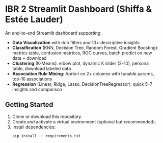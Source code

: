 # IBR 2 Streamlit Dashboard (Shiffa & Estée Lauder)

An end-to-end Streamlit dashboard supporting:
- **Data Visualization** with rich filters and 10+ descriptive insights
- **Classification** (KNN, Decision Tree, Random Forest, Gradient Boosting): metrics table, confusion matrices, ROC curves, batch predict on new data + download
- **Clustering** (K-Means): elbow plot, dynamic K slider (2-10), persona table, download labeled data
- **Association Rule Mining**: Apriori on 2+ columns with tunable params, top-10 associations
- **Regression** (Linear, Ridge, Lasso, DecisionTreeRegressor): quick 5–7 insights and comparison

## Getting Started
1. Clone or download this repository.
2. Create and activate a virtual environment (optional but recommended).
3. Install dependencies:
   ```bash
   pip install -r requirements.txt
